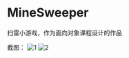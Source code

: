 # MineSweeper
扫雷小游戏，作为面向对象课程设计的作品

截图：
![1](https://user-images.githubusercontent.com/106311874/179755562-e96106c4-a61f-49be-82ba-33f95404e169.png)
![2](https://user-images.githubusercontent.com/106311874/179755569-33ae9e38-3f20-411c-9f8a-14cbdb3ddaa0.png)
